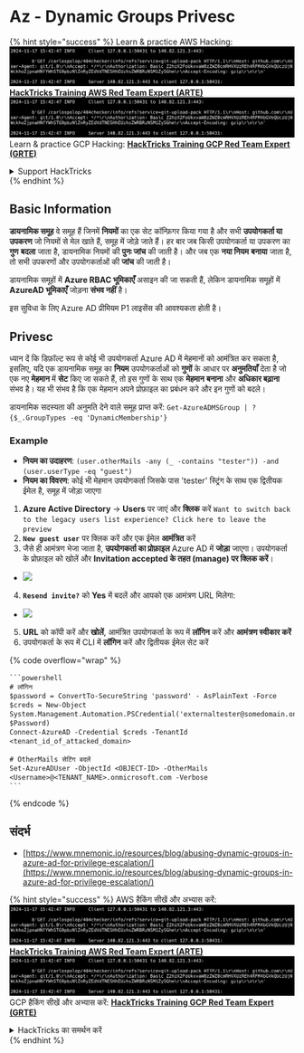 # Az - Dynamic Groups Privesc

{% hint style="success" %}
Learn & practice AWS Hacking:<img src="../../../.gitbook/assets/image (1).png" alt="" data-size="line">[**HackTricks Training AWS Red Team Expert (ARTE)**](https://training.hacktricks.xyz/courses/arte)<img src="../../../.gitbook/assets/image (1).png" alt="" data-size="line">\
Learn & practice GCP Hacking: <img src="../../../.gitbook/assets/image (2).png" alt="" data-size="line">[**HackTricks Training GCP Red Team Expert (GRTE)**<img src="../../../.gitbook/assets/image (2).png" alt="" data-size="line">](https://training.hacktricks.xyz/courses/grte)

<details>

<summary>Support HackTricks</summary>

* Check the [**subscription plans**](https://github.com/sponsors/carlospolop)!
* **Join the** 💬 [**Discord group**](https://discord.gg/hRep4RUj7f) or the [**telegram group**](https://t.me/peass) or **follow** us on **Twitter** 🐦 [**@hacktricks\_live**](https://twitter.com/hacktricks\_live)**.**
* **Share hacking tricks by submitting PRs to the** [**HackTricks**](https://github.com/carlospolop/hacktricks) and [**HackTricks Cloud**](https://github.com/carlospolop/hacktricks-cloud) github repos.

</details>
{% endhint %}

## Basic Information

**डायनामिक समूह** वे समूह हैं जिनमें **नियमों** का एक सेट कॉन्फ़िगर किया गया है और सभी **उपयोगकर्ता या उपकरण** जो नियमों से मेल खाते हैं, समूह में जोड़े जाते हैं। हर बार जब किसी उपयोगकर्ता या उपकरण का **गुण** **बदला** जाता है, डायनामिक नियमों की **पुनः जांच** की जाती है। और जब एक **नया नियम** **बनाया** जाता है, तो सभी उपकरणों और उपयोगकर्ताओं की **जांच** की जाती है।

डायनामिक समूहों में **Azure RBAC भूमिकाएँ** असाइन की जा सकती हैं, लेकिन डायनामिक समूहों में **AzureAD भूमिकाएँ** जोड़ना **संभव नहीं** है।

इस सुविधा के लिए Azure AD प्रीमियम P1 लाइसेंस की आवश्यकता होती है।

## Privesc

ध्यान दें कि डिफ़ॉल्ट रूप से कोई भी उपयोगकर्ता Azure AD में मेहमानों को आमंत्रित कर सकता है, इसलिए, यदि एक डायनामिक समूह का **नियम** उपयोगकर्ताओं को **गुणों** के आधार पर **अनुमतियाँ** देता है जो एक नए **मेहमान** में **सेट** किए जा सकते हैं, तो इस गुणों के साथ एक **मेहमान** **बनाना** और **अधिकार बढ़ाना** संभव है। यह भी संभव है कि एक मेहमान अपने प्रोफ़ाइल का प्रबंधन करे और इन गुणों को बदले।

डायनामिक सदस्यता की अनुमति देने वाले समूह प्राप्त करें: `Get-AzureADMSGroup | ?{$_.GroupTypes -eq 'DynamicMembership'}`

### Example

* **नियम का उदाहरण**: `(user.otherMails -any (_ -contains "tester")) -and (user.userType -eq "guest")`
* **नियम का विवरण**: कोई भी मेहमान उपयोगकर्ता जिसके पास 'tester' स्ट्रिंग के साथ एक द्वितीयक ईमेल है, समूह में जोड़ा जाएगा

1. **Azure Active Directory** -> **Users** पर जाएं और **क्लिक** करें `Want to switch back to the legacy users list experience? Click here to leave the preview`
2. **`New guest user`** पर क्लिक करें और एक ईमेल **आमंत्रित** करें
3. जैसे ही आमंत्रण भेजा जाता है, **उपयोगकर्ता का प्रोफ़ाइल** Azure AD में **जोड़ा** जाएगा। उपयोगकर्ता के प्रोफ़ाइल को खोलें और **Invitation accepted के तहत (manage) पर क्लिक करें**।
* ![](<../../../.gitbook/assets/image (281).png>)
4. **`Resend invite?`** को **Yes** में बदलें और आपको एक आमंत्रण URL मिलेगा:
* ![](<../../../.gitbook/assets/image (205).png>)
5. **URL** को कॉपी करें और **खोलें**, आमंत्रित उपयोगकर्ता के रूप में **लॉगिन** करें और **आमंत्रण स्वीकार करें**
6. उपयोगकर्ता के रूप में CLI में **लॉगिन** करें और द्वितीयक ईमेल सेट करें

{% code overflow="wrap" %}
````
```powershell
# लॉगिन
$password = ConvertTo-SecureString 'password' - AsPlainText -Force
$creds = New-Object
System.Management.Automation.PSCredential('externaltester@somedomain.onmicrosoft.com', $Password)
Connect-AzureAD -Credential $creds -TenantId <tenant_id_of_attacked_domain>

# OtherMails सेटिंग बदलें
Set-AzureADUser -ObjectId <OBJECT-ID> -OtherMails <Username>@<TENANT_NAME>.onmicrosoft.com -Verbose
```
````
{% endcode %}

## संदर्भ

* [https://www.mnemonic.io/resources/blog/abusing-dynamic-groups-in-azure-ad-for-privilege-escalation/](https://www.mnemonic.io/resources/blog/abusing-dynamic-groups-in-azure-ad-for-privilege-escalation/)

{% hint style="success" %}
AWS हैकिंग सीखें और अभ्यास करें:<img src="../../../.gitbook/assets/image (1).png" alt="" data-size="line">[**HackTricks Training AWS Red Team Expert (ARTE)**](https://training.hacktricks.xyz/courses/arte)<img src="../../../.gitbook/assets/image (1).png" alt="" data-size="line">\
GCP हैकिंग सीखें और अभ्यास करें: <img src="../../../.gitbook/assets/image (2).png" alt="" data-size="line">[**HackTricks Training GCP Red Team Expert (GRTE)**<img src="../../../.gitbook/assets/image (2).png" alt="" data-size="line">](https://training.hacktricks.xyz/courses/grte)

<details>

<summary>HackTricks का समर्थन करें</summary>

* [**सदस्यता योजनाएँ**](https://github.com/sponsors/carlospolop) देखें!
* **हमारे** 💬 [**Discord समूह**](https://discord.gg/hRep4RUj7f) या [**telegram समूह**](https://t.me/peass) में शामिल हों या **Twitter** 🐦 पर हमें **फॉलो** करें [**@hacktricks\_live**](https://twitter.com/hacktricks\_live)**.**
* **हैकिंग ट्रिक्स साझा करें और** [**HackTricks**](https://github.com/carlospolop/hacktricks) और [**HackTricks Cloud**](https://github.com/carlospolop/hacktricks-cloud) गिटहब रिपोजिटरी में PR सबमिट करें।

</details>
{% endhint %}
